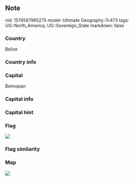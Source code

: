 ## Note
nid: 1574587965275
model: Ultimate Geography-7c473
tags: UG::North_America, UG::Sovereign_State
markdown: false

### Country
Belize

### Country info


### Capital
Belmopan

### Capital info


### Capital hint


### Flag
<img src="ug-flag-belize.png">

### Flag similarity


### Map
<img src="ug-map-belize.png">
